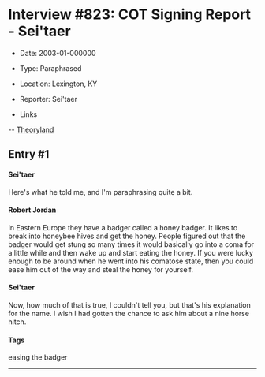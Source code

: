 # Interview #823: COT Signing Report - Sei'taer

- Date: 2003-01-000000

- Type: Paraphrased

- Location: Lexington, KY

- Reporter: Sei'taer

- Links

-- [Theoryland](http://www.theoryland.com/vbulletin/showthread.php?p=128958#poststop)


## Entry #1

#### Sei'taer

Here's what he told me, and I'm paraphrasing quite a bit.

#### Robert Jordan

In Eastern Europe they have a badger called a honey badger. It likes to break into honeybee hives and get the honey. People figured out that the badger would get stung so many times it would basically go into a coma for a little while and then wake up and start eating the honey. If you were lucky enough to be around when he went into his comatose state, then you could ease him out of the way and steal the honey for yourself.

#### Sei'taer

Now, how much of that is true, I couldn't tell you, but that's his explanation for the name. I wish I had gotten the chance to ask him about a nine horse hitch.

#### Tags

easing the badger


---

